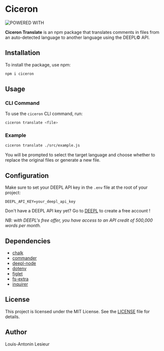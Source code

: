 # Ciceron

![POWERED WITH ](https://i.imgur.com/WUDnQ3Q.png)

**Ciceron Translate** is an npm package that translates comments in files from an auto-detected language to another language using the DEEPL© API.

## Installation

To install the package, use npm:

```bash
npm i ciceron
```

## Usage

### CLI Command

To use the `ciceron` CLI command, run:

```bash
ciceron translate <file>
```

### Example

```bash
ciceron translate ./src/example.js
```

You will be prompted to select the target language and choose whether to replace the original files or generate a new file.

## Configuration

Make sure to set your DEEPL API key in the `.env` file at the root of your project:

```
DEEPL_API_KEY=your_deepl_api_key
```

Don't have a DEEPL API key yet? Go to [DEEPL](https://www.deepl.com/en/products/api) to create a free account !

*NB: with DEEPL's free offer, you have access to an API credit of 500,000 words per month.*

## Dependencies

- [chalk](https://www.npmjs.com/package/chalk)
- [commander](https://www.npmjs.com/package/commander)
- [deepl-node](https://www.npmjs.com/package/deepl-node)
- [dotenv](https://www.npmjs.com/package/dotenv)
- [figlet](https://www.npmjs.com/package/figlet)
- [fs-extra](https://www.npmjs.com/package/fs-extra)
- [inquirer](https://www.npmjs.com/package/inquirer)

## License

This project is licensed under the MIT License. See the [LICENSE](LICENSE) file for details.

## Author

Louis-Antonin Lesieur
